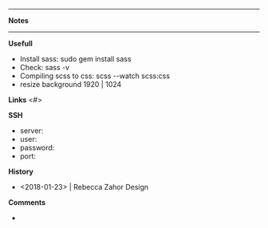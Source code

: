 ***
**Notes**
***

**Usefull**
- Install sass: sudo gem install sass
- Check: sass -v
- Compiling scss to css: scss --watch scss:css
- resize background 1920 | 1024


**Links**
<#>

**SSH**
- server: 
- user: 
- password: 
- port: 

**History**
- <2018-01-23> | Rebecca Zahor Design

**Comments**
- <add-comment>